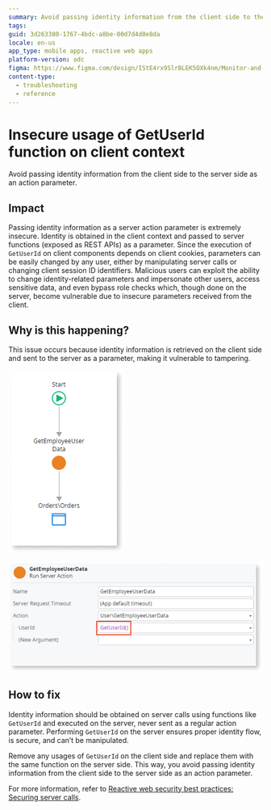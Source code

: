 ```yaml
---
summary: Avoid passing identity information from the client side to the server side as an action parameter.
tags:
guid: 3d263380-1767-4bdc-a8be-00d7d4d0e8da
locale: en-us
app_type: mobile apps, reactive web apps
platform-version: odc
figma: https://www.figma.com/design/IStE4rx9SlrBLEK5OXk4nm/Monitor-and-troubleshoot-apps?node-id=3525-376&node-type=CANVAS&t=fro20soaPpjjIXwf-0
content-type:
  - troubleshooting
  - reference
---
```


# Insecure usage of GetUserId function on client context

Avoid passing identity information from the client side to the server side as an action parameter.

## Impact

Passing identity information as a server action parameter is extremely insecure. Identity is obtained in the client context and passed to server functions (exposed as REST APIs) as a parameter. Since the execution of `GetUserId` on client components depends on client cookies, parameters can be easily changed by any user, either by manipulating server calls or changing client session ID identifiers. Malicious users can exploit the ability to change identity-related parameters and impersonate other users, access sensitive data, and even bypass role checks which, though done on the server, become vulnerable due to insecure parameters received from the client.

## Why is this happening?

This issue occurs because identity information is retrieved on the client side and sent to the server as a parameter, making it vulnerable to tampering.

![Diagram illustrating the insecure flow of identity information from the client to the server.](images/odcs-identity-info-sever.png "Diagram showing insecure identity information flow")

![Screenshot showing the usage of the GetUserId function in a server action.](images/odcs-getuserid.png "GetUserId function usage example")


## How to fix

Identity information should be obtained on server calls using functions like `GetUserId` and executed on the server, never sent as a regular action parameter. Performing `GetUserId` on the server ensures proper identity flow, is secure, and can’t be manipulated.

Remove any usages of `GetUserId` on the client side and replace them with the same function on the server side. This way, you avoid passing identity information from the client side to the server side as an action parameter.

For more information, refer to [Reactive web security best practices: Securing server calls](https://success.outsystems.com/documentation/best_practices/security/reactive_web_security_best_practices/).

